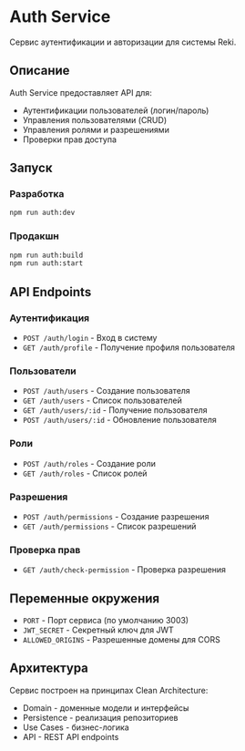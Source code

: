 # Auth Service

Сервис аутентификации и авторизации для системы Reki.

## Описание

Auth Service предоставляет API для:
- Аутентификации пользователей (логин/пароль)
- Управления пользователями (CRUD)
- Управления ролями и разрешениями
- Проверки прав доступа

## Запуск

### Разработка
```bash
npm run auth:dev
```

### Продакшн
```bash
npm run auth:build
npm run auth:start
```

## API Endpoints

### Аутентификация
- `POST /auth/login` - Вход в систему
- `GET /auth/profile` - Получение профиля пользователя

### Пользователи
- `POST /auth/users` - Создание пользователя
- `GET /auth/users` - Список пользователей
- `GET /auth/users/:id` - Получение пользователя
- `POST /auth/users/:id` - Обновление пользователя

### Роли
- `POST /auth/roles` - Создание роли
- `GET /auth/roles` - Список ролей

### Разрешения
- `POST /auth/permissions` - Создание разрешения
- `GET /auth/permissions` - Список разрешений

### Проверка прав
- `GET /auth/check-permission` - Проверка разрешения

## Переменные окружения

- `PORT` - Порт сервиса (по умолчанию 3003)
- `JWT_SECRET` - Секретный ключ для JWT
- `ALLOWED_ORIGINS` - Разрешенные домены для CORS

## Архитектура

Сервис построен на принципах Clean Architecture:
- Domain - доменные модели и интерфейсы
- Persistence - реализация репозиториев
- Use Cases - бизнес-логика
- API - REST API endpoints
